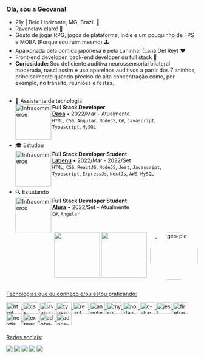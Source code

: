 ### Olá, sou a Geovana!
  - 21y | Belo Horizonte, MG, Brazil 📍
  - Ravenclaw claro! 💙
  - Gosto de jogar RPG, jogos de plataforma, indie e um pouquinho de FPS e MOBA (Porque sou ruim mesmo) 🕹
  - Apaixonada pela comida japonesa e pela Laninha! (Lana Del Rey) ♥
  - Front-end developer, back-end developer ou full stack 🎯
  - <strong> Curiosidade: </strong> Sou deficiente auditiva neurossensorial bilateral moderada, nasci assim e uso aparelhos auditivos a partir dos 7 aninhos, principalmente quando preciso de alta concentração como, por exemplo, no trânsito, reuniões e festas.

##

- 💼 Assistente de tecnologia
    <br>
    [<img align="left" height="94px" width="94px" alt="Infracommerce" src="https://cdn-images-1.medium.com/max/1200/1*MzTSWLSuHbztPm7tqukHaw.png"/>](https://www.dasa.com.br/)
    **Full Stack Developer** \
    [**Dasa**](https://www.dasa.com.br/) • 2022/Mar - Atualmente \
    `HTML`, `CSS`, `Angular`, `NodeJS`, `C#`, `Javascript`, \
    `Typescript`, `MySQL ` \
    </br>

- 🎓 Estudou 
    <br>
    [<img align="left" height="94px" width="94px" alt="Infracommerce" src="https://user-images.githubusercontent.com/73656973/135145144-b8572a6c-b44e-4337-9b83-bde7f21b9327.png"/>](https://www.labenu.com.br/)
    **Full Stack Developer Student** \
    [**Labenu**](https://www.labenu.com.br/) • 2022/Mar - 2022/Set \
    `HTML`, `CSS`, `ReactJS`, `NodeJS`, `Jest`, `Javascript`, \
    `Typescript`, `ExpressJs`, `NextJs`, `AWS`, `MySQL ` \
    <br/>
    
- 🔍 Estudando 
    <br>
    [<img align="left" height="94px" width="94px" alt="Infracommerce" src="https://avatars.githubusercontent.com/u/4975968?s=280&v=4"/>](https://www.alura.com.br/)
    **Full Stack Developer Student** \
    [**Alura**](https://www.alura.com.br/) • 2022/Set - Atualmente \
    `C#`, `Angular ` \
    <br/>

###

<div align="center">
  <a href="https://github.com/geovanaolis">
  <img height="120em" src="https://github-readme-stats.vercel.app/api?username=geovanaolis&show_icons=true&theme=merko&include_all_commits=true&count_private=true"/>
  <img height="120em" src="https://github-readme-stats.vercel.app/api/top-langs/?username=geovanaolis&layout=compact&langs_count=7&theme=merko"/>
  <img align="right" alt="geo-pic" height="125" style="border-radius:50px;" src="https://user-images.githubusercontent.com/97990410/187721678-e407c634-f413-48c4-ac42-893a844ba832.png">
</div>
<div style="display: inline_block"><br>
  <p> Tecnologias que eu conheço e/ou estou praticando: </p>
  <img align="center" alt="html" height="30" width="40" src="https://cdn.jsdelivr.net/gh/devicons/devicon/icons/html5/html5-plain.svg">
  <img align="center" alt="css" height="30" width="40" src="https://cdn.jsdelivr.net/gh/devicons/devicon/icons/css3/css3-plain.svg">
  <img align="center" alt="javascript" height="30" width="40" src="https://cdn.jsdelivr.net/gh/devicons/devicon/icons/javascript/javascript-original.svg">
  <img align="center" alt="typescript" height="30" width="40" src="https://cdn.jsdelivr.net/gh/devicons/devicon/icons/typescript/typescript-plain.svg">
  <img align="center" alt="react" height="30" width="40" src="https://cdn.jsdelivr.net/gh/devicons/devicon/icons/react/react-original.svg">
  <img align="center" alt="angular" height="30" width="40" src="https://cdn.jsdelivr.net/gh/devicons/devicon/icons/angularjs/angularjs-plain.svg">
  <img align="center" alt="mysql" height="30" width="40" src="https://cdn.jsdelivr.net/gh/devicons/devicon/icons/mysql/mysql-original.svg">
  <img align="center" alt="nodejs" height="30" width="40" src="https://cdn.jsdelivr.net/gh/devicons/devicon/icons/nodejs/nodejs-original.svg">
  <img align="center" alt="c-sharp" height="30" width="40" src="https://cdn.jsdelivr.net/gh/devicons/devicon/icons/csharp/csharp-plain.svg">
  <img align="center" alt="jest" height="30" width="40" src="https://cdn.jsdelivr.net/gh/devicons/devicon/icons/jest/jest-plain.svg">
  <img align="center" alt="firebase" height="30" width="40" src="https://cdn.jsdelivr.net/gh/devicons/devicon/icons/firebase/firebase-plain.svg">
  <img align="center" alt="nextjs" height="30" width="40" src="https://cdn.jsdelivr.net/gh/devicons/devicon/icons/nextjs/nextjs-original.svg">
  <img align="center" alt="express" height="30" width="40" src="https://cdn.jsdelivr.net/gh/devicons/devicon/icons/express/express-original.svg">
  <img align="center" alt="adobe-photoshop" height="30" width="40" src="https://cdn.jsdelivr.net/gh/devicons/devicon/icons/photoshop/photoshop-plain.svg">
  <img align="center" alt="adobe-illustrator" height="30" width="40" src="https://cdn.jsdelivr.net/gh/devicons/devicon/icons/illustrator/illustrator-plain.svg">
</div>
  
###
  
<div> 
  <p> Redes sociais: </p>
  <a href="https://instagram.com/geovanaolis" target="_blank"><img src="https://img.shields.io/badge/-Instagram-%23E4405F?style=for-the-badge&logo=instagram&logoColor=white" target="_blank"></a>
 	<a href="https://www.twitch.tv/quironixx" target="_blank"><img src="https://img.shields.io/badge/Twitch-9146FF?style=for-the-badge&logo=twitch&logoColor=white" target="_blank"></a>
  <a href = "https://outlook.live.com/mail/0/?actSwt=true"><img src="https://img.shields.io/badge/Microsoft_Outlook-0078D4?style=for-the-badge&logo=microsoft-outlook&logoColor=white" target="_blank"></a>
  <a href="https://www.linkedin.com/in/geovanaoliveria/" target="_blank"><img src="https://img.shields.io/badge/-LinkedIn-%230077B5?style=for-the-badge&logo=linkedin&logoColor=white" target="_blank"></a> 
  <a href="https://twitter.com/geovananix" target"_blank"><img src="https://img.shields.io/badge/Twitter-1DA1F2?style=for-the-badge&logo=twitter&logoColor=white" target="_blank"></a>
</div>
